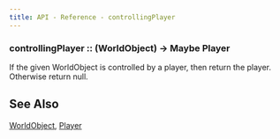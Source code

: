 ```yaml
---
title: API - Reference - controllingPlayer
---
```


### controllingPlayer :: (WorldObject) -> Maybe Player

If the given WorldObject is controlled by a player, then return the player.
Otherwise return null.


## See Also

[WorldObject](/api/ref/WorldObject/),
[Player](/api/ref/Player/)
